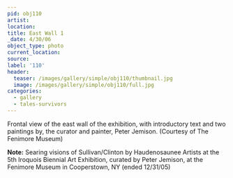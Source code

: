 ```yaml
---
pid: obj110
artist:
location:
title: East Wall 1
_date: 4/30/06
object_type: photo
current_location:
source:
label: '110'
header:
  teaser: /images/gallery/simple/obj110/thumbnail.jpg
  image: /images/gallery/simple/obj110/full.jpg
categories:
  - gallery
  - tales-survivors  
---
```

Frontal view of the east wall of the exhibition, with introductory text and two paintings by, the curator and painter, Peter Jemison. (Courtesy of The Fenimore Museum)

**Note:**
Searing visions of Sullivan/Clinton by Haudenosaunee Artists at the 5th Iroquois Biennial Art Exhibition, curated by Peter Jemison, at the Fenimore Museum in Cooperstown, NY (ended 12/31/05)
